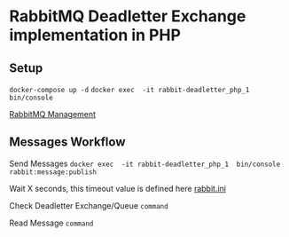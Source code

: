 # RabbitMQ Deadletter Exchange implementation in PHP

## Setup

`docker-compose up -d`
`docker exec  -it rabbit-deadletter_php_1  bin/console`

[RabbitMQ Management](http://localhost:15672/)

## Messages Workflow

Send Messages
`docker exec  -it rabbit-deadletter_php_1  bin/console rabbit:message:publish`

Wait X seconds, this timeout value is defined here [rabbit.ini](conf/rabbit.ini)

Check Deadletter Exchange/Queue
`command`

Read Message
`command`
